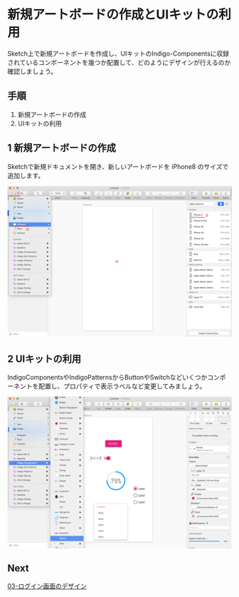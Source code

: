 # 新規アートボードの作成とUIキットの利用

Sketch上で新規アートボードを作成し、UIキットのIndigo-Componentsに収録されているコンポーネントを幾つか配置して、どのようにデザインが行えるのか確認しましょう。

## 手順

1. 新規アートボードの作成
2. UIキットの利用

## 1 新規アートボードの作成

Sketchで新規ドキュメントを開き、新しいアートボードを iPhone8 のサイズで追加します。

![](assets/02-01.png)

## 2 UIキットの利用

IndigoComponentsやIndigoPatternsからButtonやSwitchなどいくつかコンポーネントを配置し、プロパティで表示ラベルなど変更してみましょう。

![](assets/02-02.png)

## Next

[03-ログイン画面のデザイン](03-ログイン画面のデザイン.md)
